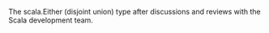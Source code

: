 The scala.Either (disjoint union) type after discussions and reviews with the Scala development team.
